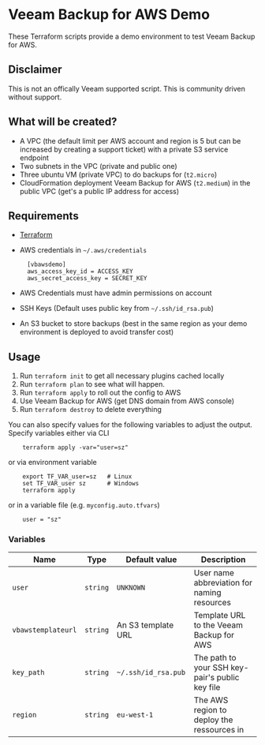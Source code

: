 # Veeam Backup for AWS Demo
These Terraform scripts provide a demo environment to test Veeam Backup for AWS.

## Disclaimer
This is not an offically Veeam supported script. This is community driven without support.

## What will be created?

- A VPC (the default limit per AWS account and region is 5 but can be increased by creating a support ticket) with a private S3 service endpoint
- Two subnets in the VPC (private and public one)
- Three ubuntu VM (private VPC) to do backups for (`t2.micro`)
- CloudFormation deployment Veeam Backup for AWS (`t2.medium`) in the public VPC (get's a public IP address for access)

## Requirements
- [Terraform](https://www.terraform.io/)
- AWS credentials in `~/.aws/credentials`

        [vbawsdemo]
        aws_access_key_id = ACCESS_KEY
        aws_secret_access_key = SECRET_KEY        

- AWS Credentials must have admin permissions on account
- SSH Keys (Default uses public key from `~/.ssh/id_rsa.pub`)
- An S3 bucket to store backups (best in the same region as your demo environment is deployed to avoid transfer cost)

## Usage

1. Run `terraform init` to get all necessary plugins cached locally
2. Run `terraform plan` to see what will happen.
3. Run `terraform apply` to roll out the config to AWS
4. Use Veeam Backup for AWS (get DNS domain from AWS console)
4. Run `terraform destroy` to delete everything

You can also specify values for the following variables to adjust the output.
Specify variables either via CLI

        terraform apply -var="user=sz"

or via environment variable

        export TF_VAR_user=sz   # Linux
        set TF_VAR_user sz      # Windows
        terraform apply

or in a variable file (e.g. `myconfig.auto.tfvars`)

        user = "sz"

### Variables

| Name               | Type     | Default value       | Description                                     |
|--------------------|----------|---------------------|-------------------------------------------------|
| `user`             | `string` | `UNKNOWN`           | User name abbreviation for naming resources     |
| `vbawstemplateurl` | `string` | An S3 template URL  | Template URL to the Veeam Backup for AWS        |
| `key_path`         | `string` | `~/.ssh/id_rsa.pub` | The path to your SSH key-pair's public key file |
| `region`           | `string` | `eu-west-1`         | The AWS region to deploy the ressources in      |

